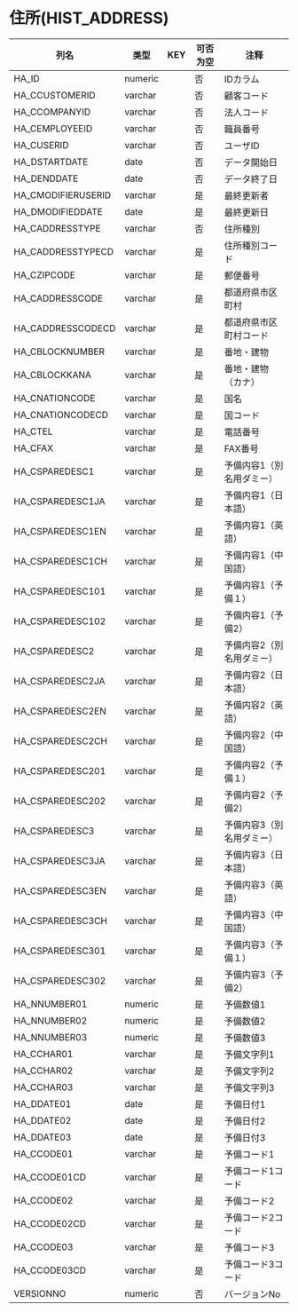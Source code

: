 # 住所(HIST_ADDRESS)
| 列名   | 类型   | KEY  | 可否为空 | 注释   |
| ---- | ---- | ---- | ---- | ---- |
|HA_ID|numeric||否|IDカラム|
|HA_CCUSTOMERID|varchar||否|顧客コード|
|HA_CCOMPANYID|varchar||否|法人コード|
|HA_CEMPLOYEEID|varchar||否|職員番号|
|HA_CUSERID|varchar||否|ユーザID|
|HA_DSTARTDATE|date||否|データ開始日|
|HA_DENDDATE|date||否|データ終了日|
|HA_CMODIFIERUSERID|varchar||是|最終更新者|
|HA_DMODIFIEDDATE|date||是|最終更新日|
|HA_CADDRESSTYPE|varchar||否|住所種別|
|HA_CADDRESSTYPECD|varchar||是|住所種別コード|
|HA_CZIPCODE|varchar||是|郵便番号|
|HA_CADDRESSCODE|varchar||是|都道府県市区町村|
|HA_CADDRESSCODECD|varchar||是|都道府県市区町村コード|
|HA_CBLOCKNUMBER|varchar||是|番地・建物|
|HA_CBLOCKKANA|varchar||是|番地・建物（カナ）|
|HA_CNATIONCODE|varchar||是|国名|
|HA_CNATIONCODECD|varchar||是|国コード|
|HA_CTEL|varchar||是|電話番号|
|HA_CFAX|varchar||是|FAX番号|
|HA_CSPAREDESC1|varchar||是|予備内容1（別名用ダミー）|
|HA_CSPAREDESC1JA|varchar||是|予備内容1（日本語）|
|HA_CSPAREDESC1EN|varchar||是|予備内容1（英語）|
|HA_CSPAREDESC1CH|varchar||是|予備内容1（中国語）|
|HA_CSPAREDESC101|varchar||是|予備内容1（予備１）|
|HA_CSPAREDESC102|varchar||是|予備内容1（予備2）|
|HA_CSPAREDESC2|varchar||是|予備内容2（別名用ダミー）|
|HA_CSPAREDESC2JA|varchar||是|予備内容2（日本語）|
|HA_CSPAREDESC2EN|varchar||是|予備内容2（英語）|
|HA_CSPAREDESC2CH|varchar||是|予備内容2（中国語）|
|HA_CSPAREDESC201|varchar||是|予備内容2（予備１）|
|HA_CSPAREDESC202|varchar||是|予備内容2（予備2）|
|HA_CSPAREDESC3|varchar||是|予備内容3（別名用ダミー）|
|HA_CSPAREDESC3JA|varchar||是|予備内容3（日本語）|
|HA_CSPAREDESC3EN|varchar||是|予備内容3（英語）|
|HA_CSPAREDESC3CH|varchar||是|予備内容3（中国語）|
|HA_CSPAREDESC301|varchar||是|予備内容3（予備１）|
|HA_CSPAREDESC302|varchar||是|予備内容3（予備2）|
|HA_NNUMBER01|numeric||是|予備数値1|
|HA_NNUMBER02|numeric||是|予備数値2|
|HA_NNUMBER03|numeric||是|予備数値3|
|HA_CCHAR01|varchar||是|予備文字列1|
|HA_CCHAR02|varchar||是|予備文字列2|
|HA_CCHAR03|varchar||是|予備文字列3|
|HA_DDATE01|date||是|予備日付1|
|HA_DDATE02|date||是|予備日付2|
|HA_DDATE03|date||是|予備日付3|
|HA_CCODE01|varchar||是|予備コード1|
|HA_CCODE01CD|varchar||是|予備コード1コード|
|HA_CCODE02|varchar||是|予備コード2|
|HA_CCODE02CD|varchar||是|予備コード2コード|
|HA_CCODE03|varchar||是|予備コード3|
|HA_CCODE03CD|varchar||是|予備コード3コード|
|VERSIONNO|numeric||否|バージョンNo|

